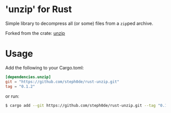 # 'unzip' for Rust

Simple library to decompress all (or some) files from a `zip`ped archive.

Forked from the crate: [unzip](https://crates.io/crates/unzip)


# Usage

Add the following to your Cargo.toml:
```toml
[dependencies.unzip]
git = "https://github.com/steph0de/rust-unzip.git"
tag = "0.1.2"
```

or run:
```bash
$ cargo add --git https://github.com/steph0de/rust-unzip.git --tag "0.1.2"
```